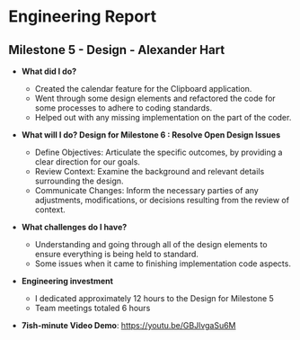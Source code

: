 # Engineering Report

## Milestone 5 - Design - Alexander Hart

* **What did I do?**
    * Created the calendar feature for the Clipboard application.
    * Went through some design elements and refactored the code for some processes to adhere to coding standards.
    * Helped out with any missing implementation on the part of the coder.

* **What will I do? Design for Milestone 6 : Resolve Open Design Issues**
    * Define Objectives: Articulate the specific outcomes, by providing a clear direction for our goals.
    * Review Context: Examine the background and relevant details surrounding the design.
    * Communicate Changes: Inform the necessary parties of any adjustments, modifications, or decisions resulting from the review of context.

* **What challenges do I have?**
    * Understanding and going through all of the design elements to ensure everything is being held to standard.
    * Some issues when it came to finishing implementation code aspects.
  
* **Engineering investment**
    * I dedicated approximately 12 hours to the Design for Milestone 5
    * Team meetings totaled 6 hours 
  
* **7ish-minute Video Demo**: https://youtu.be/GBJlvgaSu6M